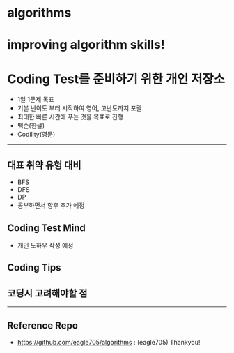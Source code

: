 algorithms
=========
improving algorithm skills!
========

# Coding Test를 준비하기 위한 개인 저장소
- 1일 1문제 목표
- 기본 난이도 부터 시작하여 영어, 고난도까지 포괄
- 최대한 빠른 시간에 푸는 것을 목표로 진행
- 백준(한글)
- Codility(영문)
-----------

## 대표 취약 유형 대비

- BFS
- DFS
- DP
- 공부하면서 향후 추가 예정


## Coding Test Mind 
- 개인 노하우 작성 예정

## Coding Tips

## 코딩시 고려해야할 점

---------

## Reference Repo
- https://github.com/eagle705/algorithms : (eagle705) Thankyou!
